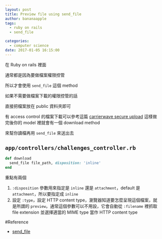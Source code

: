 ```yaml
---
layout: post
title: Preview file using send_file
author: bananaapple
tags:
  - ruby on rails
  - send_file

categories:
  - computer science
date: 2017-01-05 16:15:00
---
```

在 Ruby on rails 裡面

通常都是因為要做檔案權限控管

所以才會使用 `send_file` 這個 method

如果不需要做檔案下載的權限控管的話

直接把檔案放在 public 資料夾即可

有 access control 的檔案下載可以參考這篇 [carrierwave secure upload](https://github.com/carrierwaveuploader/carrierwave/wiki/how-to:-secure-upload)
這樣做完後你的 model 裡就會有一個 download method

來幫你讀檔再用 `send_file` 來送出去

## `app/controllers/challenges_controller.rb`

```ruby
def download
  send_file file_path, disposition: 'inline'
end
```

重點有兩個
1. `:disposition` 參數用來指定是 `inline` 還是 `attachment`，default 是 `attachment`，所以要指定成 `inline`
2. 設定 `:type`，設定 HTTP content type，瀏覽器知道要怎麼呈現這個檔案，就是所謂的 `preview`，通常這個參數可以不用設，它會自動從 `:filename` 裡抓取 file extension 並選擇適當的 MIME type 當作 HTTP content type

#Reference


- [send_file](http://api.rubyonrails.org/classes/ActionController/DataStreaming.html#method-i-send_file)
